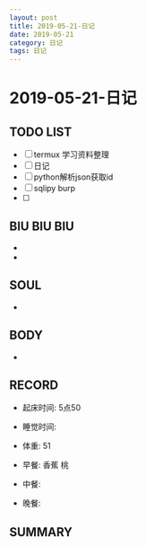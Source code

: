 ```yaml
---
layout: post
title: 2019-05-21-日记
date: 2019-05-21
category: 日记
tags: 日记
---
```

# 2019-05-21-日记
## TODO LIST
- [ ] termux 学习资料整理 
- [ ] 日记 
- [ ] python解析json获取id 
- [ ] sqlipy burp 
- [ ] 
 
## BIU BIU BIU
- 
- 
 
## SOUL
- 
 
## BODY
- 
 
## RECORD
- 起床时间:  5点50
- 睡觉时间:  
 
- 体重:  51
 
- 早餐:  香蕉 桃
- 中餐:  
- 晚餐:  
 
## SUMMARY
 
 
